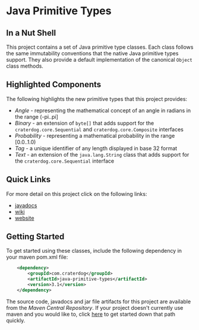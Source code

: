 # Java Primitive Types

## In a Nut Shell
This project contains a set of Java primitive type classes. Each class follows the same immutability
conventions that the native Java primitive types support. They also provide a default implementation
of the canonical `Object` class methods.

## Highlighted Components
The following highlights the new primitive types that this project provides:

 * *Angle* - representing the mathematical concept of an angle in radians in the range (-pi..pi]
 * *Binary* - an extension of `byte[]` that adds support for the `craterdog.core.Sequential` and
`craterdog.core.Composite` interfaces
 * *Probability* - representing a mathematical probability in the range [0.0..1.0)
 * *Tag* - a unique identifier of any length displayed in base 32 format
 * *Text* - an extension of the `java.lang.String` class that adds support for the `craterdog.core.Sequential`
interface

## Quick Links
For more detail on this project click on the following links:

 * [javadocs](http://craterdog.github.io/java-primitive-types/3.1/index.html)
 * [wiki](https://github.com/craterdog/java-primitive-types/wiki)
 * [website](http://craterdog.com)

## Getting Started
To get started using these classes, include the following dependency in your maven pom.xml file:

```xml
    <dependency>
        <groupId>com.craterdog</groupId>
        <artifactId>java-primitive-types</artifactId>
        <version>3.1</version>
    </dependency>
```

The source code, javadocs and jar file artifacts for this project are available from the
*Maven Central Repository*. If your project doesn't currently use maven and you would like to,
click [here](https://github.com/craterdog/maven-parent-poms) to get started down that path quickly.

